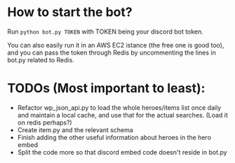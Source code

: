 # How to start the bot?
Run `python bot.py TOKEN` with TOKEN being your discord bot token.

You can also easily run it in an AWS EC2 istance (the free one is good too), and you can pass the token through Redis by uncommenting the lines in bot.py related to Redis.

# TODOs (Most important to least):
- Refactor wp_json_api.py to load the whole heroes/items list once daily and maintain a local cache, and use that for the actual searches. (Load it on redis perhaps?)
- Create item.py and the relevant schema
- Finish adding the other useful information about heroes in the hero embed
- Split the code more so that discord embed code doesn't reside in bot.py
